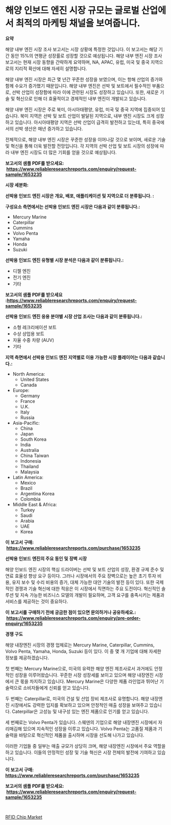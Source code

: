 <p><h1>해양 인보드 엔진 시장 규모는 글로벌 산업에서 최적의 마케팅 채널을 보여줍니다.</h1></p><p><strong>요약</strong></p>
<p><p>해양 내부 엔진 시장 조사 보고서는 시장 상황에 특정한 것입니다. 이 보고서는 해당 기간 동안 15%의 연평균 성장률로 성장할 것으로 예상됩니다. 해양 내부 엔진 시장 조사 보고서는 현재 시장 동향을 간략하게 요약하며, NA, APAC, 유럽, 미국 및 중국 지역으로의 지리적 확산에 대해 자세히 설명합니다.</p><p>해양 내부 엔진 시장은 최근 몇 년간 꾸준한 성장을 보였으며, 이는 항해 산업의 증가와 함께 수요가 증가했기 때문입니다. 해양 내부 엔진은 선박 및 보트에서 필수적인 부품으로, 선박 산업이 성장함에 따라 이에 관련된 시장도 성장하고 있습니다. 또한, 새로운 기술 및 혁신으로 인해 더 효율적이고 경제적인 내부 엔진이 개발되고 있습니다.</p><p>해양 내부 엔진 시장은 주로 북미, 아시아태평양, 유럽, 미국 및 중국 지역에 집중되어 있습니다. 북미 지역은 선박 및 보트 산업이 발달된 지역으로, 내부 엔진 시장도 크게 성장하고 있습니다. 아시아태평양 지역은 선박 산업이 급격히 발전하고 있는데, 특히 중국에서의 선박 생산은 매년 증가하고 있습니다.</p><p>전체적으로, 해양 내부 엔진 시장은 꾸준한 성장을 이어나갈 것으로 보이며, 새로운 기술 및 혁신을 통해 더욱 발전할 전망입니다. 각 지역의 선박 산업 및 보트 시장의 성장에 따라 내부 엔진 시장도 더 많은 기회를 얻을 것으로 예상됩니다.</p></p>
<p><strong>보고서의 샘플 PDF를 받으세요: &nbsp;<a href="https://www.reliableresearchreports.com/enquiry/request-sample/1653235">https://www.reliableresearchreports.com/enquiry/request-sample/1653235</a></strong></p>
<p><strong>시장 세분화:</strong></p>
<p><strong> 선박용 인보드 엔진 시장은 개요, 배포, 애플리케이션 및 지역으로 더 분류됩니다. :</strong></p>
<p><strong>구성요소 측면에서는 선박용 인보드 엔진 시장은 다음과 같이 분류됩니다.:</strong></p>
<p><ul><li>Mercury Marine</li><li>Caterpillar</li><li>Cummins</li><li>Volvo Penta</li><li>Yamaha</li><li>Honda</li><li>Suzuki</li></ul></p>
<p><strong> 선박용 인보드 엔진 유형별 시장 분석은 다음과 같이 분류됩니다.:</strong></p>
<p><ul><li>디젤 엔진</li><li>전기 엔진</li><li>기타</li></ul></p>
<p><strong>보고서의 샘플 PDF를 받으세요 :<a href="https://www.reliableresearchreports.com/enquiry/request-sample/1653235">https://www.reliableresearchreports.com/enquiry/request-sample/1653235</a></strong></p>
<p><strong> 선박용 인보드 엔진 응용 분야별 시장 산업 조사는 다음과 같이 분류됩니다.:</strong></p>
<p><ul><li>소형 레크리에이션 보트</li><li>수상 상업용 보트</li><li>자율 수중 차량 (AUV)</li><li>기타</li></ul></p>
<p><strong>지역 측면에서 선박용 인보드 엔진 지역별로 이용 가능한 시장 플레이어는 다음과 같습니다.:</strong></p>
<p><ul>
    <li>
        North America:
        <ul>
            <li>United States</li>
            <li>Canada</li>
        </ul>
    </li>
    <li>
        Europe:
        <ul>
            <li>Germany</li>
            <li>France</li>
            <li>U.K.</li>
            <li>Italy</li>
            <li>Russia</li>
        </ul>
    </li>
    <li>
        Asia-Pacific:
        <ul>
            <li>China</li>
            <li>Japan</li>
            <li>South Korea</li>
            <li>India</li>
            <li>Australia</li>
            <li>China Taiwan</li>
            <li>Indonesia</li>
            <li>Thailand</li>
            <li>Malaysia</li>
        </ul>
    </li>
    <li>
        Latin America:
        <ul>
            <li>Mexico</li>
            <li>Brazil</li>
            <li>Argentina Korea</li>
            <li>Colombia</li>
        </ul>
    </li>
    <li>
        Middle East & Africa:
        <ul>
            <li>Turkey</li>
            <li>Saudi</li>
            <li>Arabia</li>
            <li>UAE</li>
            <li>Korea</li>
        </ul>
    </li>
    </ul></p>
<p><strong>이 보고서 구매: &nbsp;<a href="https://www.reliableresearchreports.com/purchase/1653235">https://www.reliableresearchreports.com/purchase/1653235</a></strong></p>
<p><strong>선박용 인보드 엔진의 주요 동인 및 장벽 시장</strong></p>
<p><p>해양 인보드 엔진 시장의 핵심 드라이버는 선박 및 보트 산업의 성장, 환경 규제 준수 및 연료 효율성 향상 요구 등이다. 그러나 시장에서의 주요 장벽으로는 높은 초기 투자 비용, 유지 보수 및 수리 비용의 증가, 대체 가능한 대안 기술의 발전 등이 있다. 또한 국제적인 경쟁과 기술 혁신에 대한 적응은 이 시장에서 직면하는 주요 도전이다. 혁신적인 솔루션 및 지속 가능한 비즈니스 모델의 개발이 필요하며, 고객 요구를 충족시키는 제품과 서비스를 제공하는 것이 중요하다.</p></p>
<p><strong>이 보고서를 구매하기 전에 궁금한 점이 있으면 문의하거나 공유하세요.: &nbsp;<a href="https://www.reliableresearchreports.com/enquiry/pre-order-enquiry/1653235">https://www.reliableresearchreports.com/enquiry/pre-order-enquiry/1653235</a></strong></p>
<p><strong>경쟁 구도</strong></p>
<p><p>해양 내장엔진 시장의 경쟁 업체로는 Mercury Marine, Caterpillar, Cummins, Volvo Penta, Yamaha, Honda, Suzuki 등이 있다. 이 중 몇 개 기업에 대해 자세한 정보를 제공하겠습니다. </p><p>첫 번째는 Mercury Marine으로, 미국의 유력한 해양 엔진 제조사로서 과거에도 안정적인 성장을 이루어왔습니다. 꾸준한 시장 성장세를 보이고 있으며 해양 내장엔진 시장에서 큰 몫을 차지하고 있습니다. Mercury Marine은 다양한 제품 라인업과 뛰어난 기술력으로 소비자들에게 신뢰를 얻고 있습니다.</p><p>두 번째는 Caterpillar로, 미국의 건설 및 산업 장비 제조사로 유명합니다. 해양 내장엔진 시장에서도 강력한 입지를 확보하고 있으며 안정적인 매출 성장을 보여주고 있습니다. Caterpillar은 고성능 및 내구성 있는 엔진 제품으로 인기를 얻고 있습니다.</p><p>세 번째로는 Volvo Penta가 있습니다. 스웨덴의 기업으로 해양 내장엔진 시장에서 자리매김해 있으며 지속적인 성장을 이루고 있습니다. Volvo Penta는 고품질 제품과 기술력을 바탕으로 혁신적인 제품을 출시하며 시장을 선도해 나가고 있습니다.</p><p>이러한 기업들 중 일부는 매출 규모가 상당히 크며, 해양 내장엔진 시장에서 주요 역할을 하고 있습니다. 이들의 안정적인 성장 및 기술 혁신은 시장 전체의 발전에 기여하고 있습니다.</p></p>
<p><strong>이 보고서 구매: &nbsp; <a href="https://www.reliableresearchreports.com/purchase/1653235">https://www.reliableresearchreports.com/purchase/1653235</a></strong></p>
<p><strong>보고서의 샘플 PDF를 받으세요: &nbsp;<a href="https://www.reliableresearchreports.com/enquiry/request-sample/1653235">https://www.reliableresearchreports.com/enquiry/request-sample/1653235</a></strong><strong></strong></p>
<p>&nbsp;</p>
<p><p><a href="https://github.com/RickHolmes3/Market-Research-Report-List-4/blob/main/rfid-chip-market.md">RFID Chip Market</a></p></p>